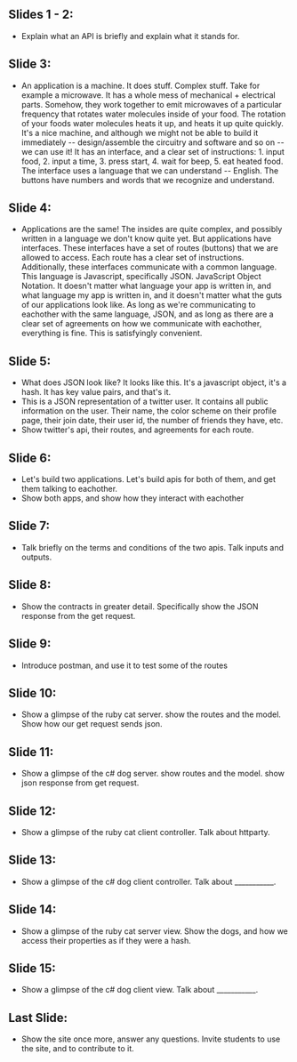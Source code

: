 ## Slides 1 - 2:
- Explain what an API is briefly and explain what it stands for.

## Slide 3:
- An application is a machine. It does stuff. Complex stuff. Take for example a microwave. It has a whole mess of mechanical + electrical parts. Somehow, they work together to emit microwaves of a particular frequency that rotates water molecules inside of your food. The rotation of your foods water molecules heats it up, and heats it up quite quickly. It's a nice machine, and although we might not be able to build it immediately -- design/assemble the circuitry and software and so on -- we can use it! It has an interface, and a clear set of instructions: 1. input food, 2. input a time, 3. press start, 4. wait for beep, 5. eat heated food. The interface uses a language that we can understand -- English. The buttons have numbers and words that we recognize and understand.

## Slide 4:
- Applications are the same! The insides are quite complex, and possibly written in a language we don't know quite yet. But applications have interfaces. These interfaces have a set of routes (buttons) that we are allowed to access. Each route has a clear set of instructions. Additionally, these interfaces communicate with a common language. This language is Javascript, specifically JSON. JavaScript Object Notation. It doesn't matter what language your app is written in, and what language my app is written in, and it doesn't matter what the guts of our applications look like. As long as we're communicating to eachother with the same language, JSON, and as long as there are a clear set of agreements on how we communicate with eachother, everything is fine. This is satisfyingly convenient.

## Slide 5:
- What does JSON look like? It looks like this. It's a javascript object, it's a hash. It has key value pairs, and that's it. 
- This is a JSON representation of a twitter user. It contains all public information on the user. Their name, the color scheme on their profile page, their join date, their user id, the number of friends they have, etc.
- Show twitter's api, their routes, and agreements for each route.

## Slide 6: 
- Let's build two applications. Let's build apis for both of them, and get them talking to eachother.
- Show both apps, and show how they interact with eachother

## Slide 7:
- Talk briefly on the terms and conditions of the two apis. Talk inputs and outputs.

## Slide 8:
- Show the contracts in greater detail. Specifically show the JSON response from the get request.

## Slide 9: 
- Introduce postman, and use it to test some of the routes

## Slide 10:
- Show a glimpse of the ruby cat server. show the routes and the model. Show how our get request sends json.

## Slide 11: 
- Show a glimpse of the c# dog server. show routes and the model. show json response from get request.

## Slide 12: 
- Show a glimpse of the ruby cat client controller. Talk about httparty. 

## Slide 13: 
- Show a glimpse of the c# dog client controller. Talk about ___________.

## Slide 14:
- Show a glimpse of the ruby cat server view. Show the dogs, and how we access their properties as if they were a hash.

## Slide 15: 
- Show a glimpse of the c# dog client view. Talk about ___________.

## Last Slide: 
- Show the site once more, answer any questions. Invite students to use the site, and to contribute to it.  
